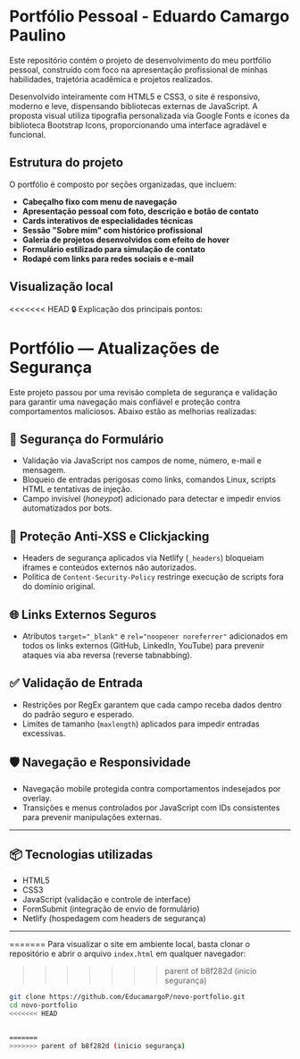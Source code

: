# Portfólio Pessoal - Eduardo Camargo Paulino

Este repositório contém o projeto de desenvolvimento do meu portfólio pessoal, construído com foco na apresentação profissional de minhas habilidades, trajetória acadêmica e projetos realizados.

Desenvolvido inteiramente com HTML5 e CSS3, o site é responsivo, moderno e leve, dispensando bibliotecas externas de JavaScript. A proposta visual utiliza tipografia personalizada via Google Fonts e ícones da biblioteca Bootstrap Icons, proporcionando uma interface agradável e funcional.

## Estrutura do projeto

O portfólio é composto por seções organizadas, que incluem:

- **Cabeçalho fixo com menu de navegação**
- **Apresentação pessoal com foto, descrição e botão de contato**
- **Cards interativos de especialidades técnicas**
- **Sessão "Sobre mim" com histórico profissional**
- **Galeria de projetos desenvolvidos com efeito de hover**
- **Formulário estilizado para simulação de contato**
- **Rodapé com links para redes sociais e e-mail**

## Visualização local

<<<<<<< HEAD
🔒 Explicação dos principais pontos:
# Portfólio — Atualizações de Segurança

Este projeto passou por uma revisão completa de segurança e validação para garantir uma navegação mais confiável e proteção contra comportamentos maliciosos. Abaixo estão as melhorias realizadas:

## 🔐 Segurança do Formulário
- Validação via JavaScript nos campos de nome, número, e-mail e mensagem.
- Bloqueio de entradas perigosas como links, comandos Linux, scripts HTML e tentativas de injeção.
- Campo invisível (*honeypot*) adicionado para detectar e impedir envios automatizados por bots.

## 🧪 Proteção Anti-XSS e Clickjacking
- Headers de segurança aplicados via Netlify (`_headers`) bloqueiam iframes e conteúdos externos não autorizados.
- Política de `Content-Security-Policy` restringe execução de scripts fora do domínio original.

## 🌐 Links Externos Seguros
- Atributos `target="_blank"` e `rel="noopener noreferrer"` adicionados em todos os links externos (GitHub, LinkedIn, YouTube) para prevenir ataques via aba reversa (reverse tabnabbing).

## ✅ Validação de Entrada
- Restrições por RegEx garantem que cada campo receba dados dentro do padrão seguro e esperado.
- Limites de tamanho (`maxlength`) aplicados para impedir entradas excessivas.

## 🛡️ Navegação e Responsividade
- Navegação mobile protegida contra comportamentos indesejados por overlay.
- Transições e menus controlados por JavaScript com IDs consistentes para prevenir manipulações externas.

---

## 📦 Tecnologias utilizadas
- HTML5
- CSS3
- JavaScript (validação e controle de interface)
- FormSubmit (integração de envio de formulário)
- Netlify (hospedagem com headers de segurança)

---
=======
Para visualizar o site em ambiente local, basta clonar o repositório e abrir o arquivo `index.html` em qualquer navegador:
>>>>>>> parent of b8f282d (inicio segurança)

```bash
git clone https://github.com/EducamargoP/novo-portfolio.git
cd novo-portfolio
<<<<<<< HEAD


=======
>>>>>>> parent of b8f282d (inicio segurança)
